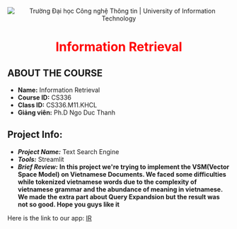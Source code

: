 <p align ='center'>
<img src="https://i.imgur.com/WmMnSRt.png" alt="Trường Đại học Công nghệ Thông tin | University of Information Technology">
</p>
<h1 align ='center' style = 'color:red;'> <b> Information Retrieval </b></h1>

## ABOUT THE COURSE

* **Name:** Information Retrieval
* **Course ID:**  CS336
* **Class ID:**  CS336.M11.KHCL
* **Giảng viên:** Ph.D Ngo Duc Thanh


## Project Info:
  * ***Project Name:*** Text Search Engine
  * ***Tools:*** Streamlit
  * ***Brief Review:***  **In this project we're trying to implement the VSM(Vector Space Model) on Vietnamese Documents. We faced some difficulties while tokenized vietnamese words due to the complexity of vietnamese grammar and the abundance of meaning in vietnamese. We made the extra part about Query Expandsion but the result was not so good. Hope you guys like it**

Here is the link to our app: [IR](https://share.streamlit.io/dxmai/ir/main)


